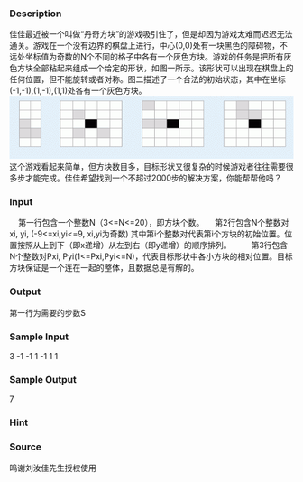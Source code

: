 
### Description
佳佳最近被一个叫做“丹奇方块”的游戏吸引住了，但是却因为游戏太难而迟迟无法通关。游戏在一个没有边界的棋盘上进行，中心(0,0)处有一块黑色的障碍物，不远处坐标值为奇数的N个不同的格子中各有一个灰色方块。游戏的任务是把所有灰色方块全部粘起来组成一个给定的形状，如图一所示。该形状可以出现在棋盘上的任何位置，但不能旋转或者对称。图二描述了一个合法的初始状态，其中在坐标(-1,-1),(1,-1),(1,1)处各有一个灰色方块。
![](/JudgeOnline/upload/201112/1(3).jpg)
这个游戏看起来简单，但方块数目多，目标形状又很复杂的时候游戏者往往需要很多步才能完成。佳佳希望找到一个不超过2000步的解决方案，你能帮帮他吗？
### Input
    第一行包含一个整数N（3<=N<=20），即方块个数。
    第2行包含N个整数对xi, yi, (-9<=xi,yi<=9, xi,yi为奇数) 其中第i个整数对代表第i个方块的初始位置。位置按照从上到下（即x递增）从左到右（即y递增）的顺序排列。
        第3行包含N个整数对Pxi, Pyi(1<=Pxi,Pyi<=N)，代表目标形状中各小方块的相对位置。目标方块保证是一个连在一起的整体，且数据总是有解的。

### Output
第一行为需要的步数S
### Sample Input
3
-1  -1    1   -1    1    1

### Sample Output
7
### Hint

### Source
鸣谢刘汝佳先生授权使用